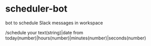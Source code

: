 # scheduler-bot

bot to schedule Slack messages in workspace

/schedule your text(string)|date from today(number)|hours(number)|minutes(number)|seconds(number)
